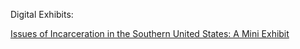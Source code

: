 Digital Exhibits: 

[Issues of Incarceration in the Southern United States: A Mini Exhibit](incarceration-exhibit.md)
